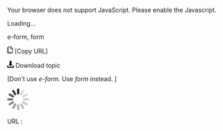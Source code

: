 Your browser does not support JavaScript. Please enable the Javascript.

Loading...

e-form, form

![Copy URL](e-form-form_files/Copy.png) [Copy URL]

![Download](e-form-form_files/Download.png)
Download topic

[Don't use *e-form.* Use *form* instead. ]

![In progress](e-form-form_files/activity-large.gif)

URL :


